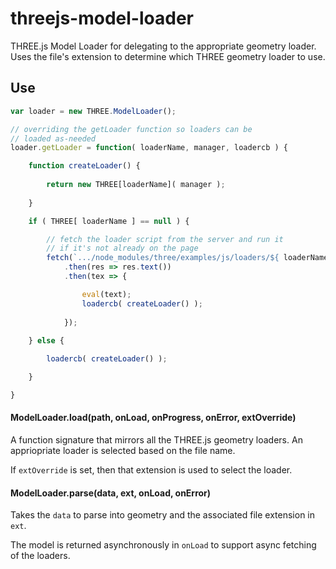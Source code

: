 # threejs-model-loader

THREE.js Model Loader for delegating to the appropriate geometry loader. Uses the file's extension to determine which THREE geometry loader to use.

## Use

```js
var loader = new THREE.ModelLoader();

// overriding the getLoader function so loaders can be
// loaded as-needed
loader.getLoader = function( loaderName, manager, loadercb ) {

    function createLoader() {
    
        return new THREE[loaderName]( manager );
        
    }

    if ( THREE[ loaderName ] == null ) {

        // fetch the loader script from the server and run it
        // if it's not already on the page
        fetch(`.../node_modules/three/examples/js/loaders/${ loaderName }.js`)
            .then(res => res.text())
            .then(tex => {

                eval(text);
                loadercb( createLoader() );
            
            });
            
    } else {

        loadercb( createLoader() );

    }

}
```

#### ModelLoader.load(path, onLoad, onProgress, onError, extOverride)

A function signature that mirrors all the THREE.js geometry loaders. An appriopriate loader is selected based on the file name.

If `extOverride` is set, then that extension is used to select the loader.

#### ModelLoader.parse(data, ext, onLoad, onError)

Takes the `data` to parse into geometry and the associated file extension in `ext`.

The model is returned asynchronously in `onLoad` to support async fetching of the loaders.

